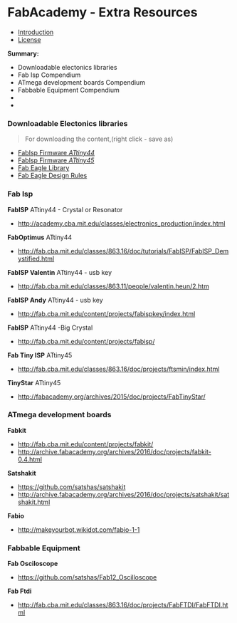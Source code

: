 # FabAcademy - Extra Resources

* [Introduction](README.md)
* [License](LICENSE.md)


**Summary:**

* Downloadable electonics libraries
* Fab Isp Compendium
* ATmega development boards Compendium
* Fabbable Equipment Compendium
*
*


### Downloadable Electonics libraries

>For downloading the content,(right click - save as)

* [FabIsp Firmware *ATtiny44*](files/firmware_44.zip)
* [FabIsp Firmware *ATtiny45*](files/firmware_45.zip)
* [Fab Eagle Library](files/fab.lbr)
* [Fab Eagle Design Rules](files/fabmodule.dru)

### Fab Isp

**FabISP** ATtiny44 - Crystal or Resonator

* http://academy.cba.mit.edu/classes/electronics_production/index.html

**FabOptimus** ATtiny44

* http://fab.cba.mit.edu/classes/863.16/doc/tutorials/FabISP/FabISP_Demystified.html

**FabISP Valentin** ATtiny44 - usb key

* http://fab.cba.mit.edu/classes/863.11/people/valentin.heun/2.htm

**FabISP Andy** ATtiny44 - usb key

* http://fab.cba.mit.edu/content/projects/fabispkey/index.html

**FabISP** ATtiny44 -Big Crystal

* http://fab.cba.mit.edu/content/projects/fabisp/

**Fab Tiny ISP** ATtiny45

* http://fab.cba.mit.edu/classes/863.16/doc/projects/ftsmin/index.html

**TinyStar** ATtiny45

* http://fabacademy.org/archives/2015/doc/projects/FabTinyStar/



### ATmega development boards

**Fabkit**

* http://fab.cba.mit.edu/content/projects/fabkit/
* http://archive.fabacademy.org/archives/2016/doc/projects/fabkit-0.4.html

**Satshakit**

* https://github.com/satshas/satshakit
* http://archive.fabacademy.org/archives/2016/doc/projects/satshakit/satshakit.html

**Fabio**

* http://makeyourbot.wikidot.com/fabio-1-1

### Fabbable Equipment

**Fab Osciloscope**

* https://github.com/satshas/Fab12_Oscilloscope

**Fab Ftdi**

* http://fab.cba.mit.edu/classes/863.16/doc/projects/FabFTDI/FabFTDI.html
